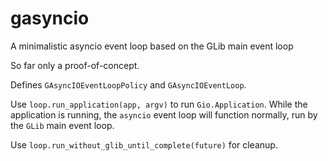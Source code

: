gasyncio
========

A minimalistic asyncio event loop based on the GLib main event loop

So far only a proof-of-concept.

Defines `GAsyncIOEventLoopPolicy` and `GAsyncIOEventLoop`.

Use `loop.run_application(app, argv)` to run `Gio.Application`.
While the application is running, the `asyncio` event loop will function normally,
run by the `GLib` main event loop.

Use `loop.run_without_glib_until_complete(future)` for cleanup.
